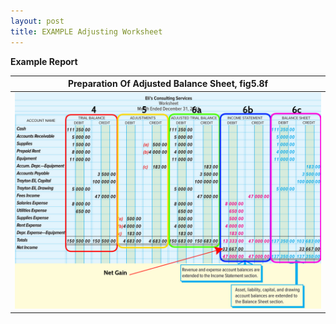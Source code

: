 ```yaml
---
layout: post
title: EXAMPLE Adjusting Worksheet
---
```


**Example Report**

|Preparation Of Adjusted Balance Sheet, fig5.8f|
|:-:|
|![Adjusted Balance Sheet](/assets/mc-graw-accounting-course/images/fig5.8f.preparation.of.bs.w.Circles.png)|

